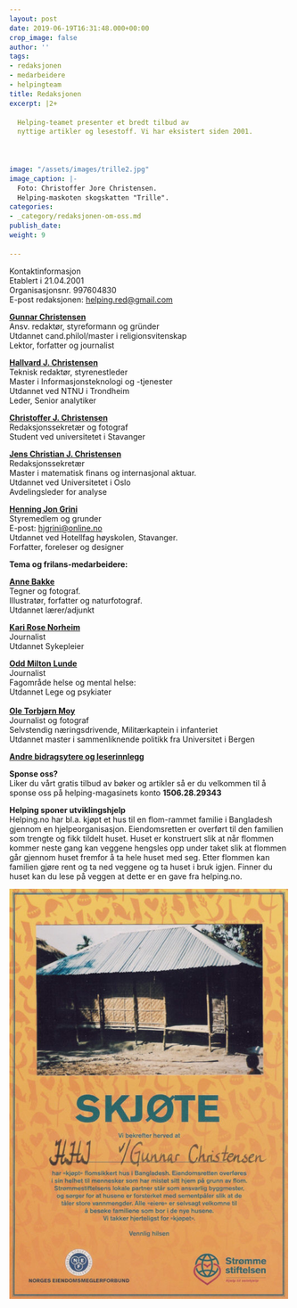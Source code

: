 ```yaml
---
layout: post
date: 2019-06-19T16:31:48.000+00:00
crop_image: false
author: ''
tags:
- redaksjonen
- medarbeidere
- helpingteam
title: Redaksjonen
excerpt: |2+

  Helping-teamet presenter et bredt tilbud av
  nyttige artikler og lesestoff. Vi har eksistert siden 2001.



image: "/assets/images/trille2.jpg"
image_caption: |-
  Foto: Christoffer Jore Christensen.
  Helping-maskoten skogskatten "Trille".
categories:
- _category/redaksjonen-om-oss.md
publish_date: 
weight: 9

---
```

Kontaktinformasjon  
Etablert i 21.04.2001  
Organisasjonsnr. 997604830  
E-post redaksjonen: helping.red@gmail.com

[**Gunnar Christensen**](https://helping.no/author/gunnar-christensen)  
Ansv. redaktør, styreformann og gründer  
Utdannet cand.philol/master i religionsvitenskap  
Lektor, forfatter og journalist

[**Hallvard J. Christensen**](https://helping.no/author/hallvard-j-christensen)  
Teknisk redaktør, styrenestleder  
Master i Informasjonsteknologi og -tjenester  
Utdannet ved NTNU i Trondheim  
Leder, Senior analytiker

[**Christoffer J. Christensen**](https://helping.no/author/christoffer-jore-christensen)  
Redaksjonssekretær og fotograf  
Student ved universitetet i Stavanger

[**Jens Christian J. Christensen**](https://helping.no/author/jens-christian-jore-christensen)  
Redaksjonssekretær  
Master i matematisk finans og internasjonal aktuar.  
Utdannet ved Universitetet i Oslo  
Avdelingsleder for analyse

[**Henning Jon Grini**](https://helping.no/author/henning-j-grini)  
Styremedlem og grunder  
E-post: [hjgrini@online.no](mailto:hjgrini@online.no)  
Utdannet ved Hotellfag høyskolen, Stavanger.  
Forfatter, foreleser og designer

**Tema og frilans-medarbeidere:**

[**Anne Bakke**](https://helping.no/author/anne-bakke)  
Tegner og fotograf.  
Illustratør, forfatter og naturfotograf.  
Utdannet lærer/adjunkt

[**Kari Rose Norheim**](https://helping.no/author/kari-rose-norheim)  
Journalist  
Utdannet Sykepleier

[**Odd Milton** **Lunde**](https://helping.no/author/odd-m-lunde)  
Journalist  
Fagområde helse og mental helse:  
Utdannet Lege og psykiater  
[  
](http://www.helping.no/bat.ya.htm)[**Ole Torbjørn Moy**](https://helping.no/author/ole-t-moy)  
Journalist og fotograf  
Selvstendig næringsdrivende, Militærkaptein i infanteriet  
Utdannet master i sammenliknende politikk fra Universitet i Bergen

[**Andre bidragsytere og leserinnlegg**](https://helping.no/author/leserinnlegg)

**Sponse oss?**  
Liker du vårt gratis tilbud av bøker og artikler så er du velkommen til å sponse oss på helping-magasinets konto **1506.28.29343**

**Helping sponer utviklingshjelp**  
Helping.no har bl.a. kjøpt et hus til en flom-rammet familie i Bangladesh gjennom en hjelpeorganisasjon. Eiendomsretten er overført til den familien som trengte og fikk tildelt huset. Huset er konstruert slik at når flommen kommer neste gang kan veggene hengsles opp under taket slik at flommen går gjennom huset fremfor å ta hele huset med seg. Etter flommen kan familien gjøre rent og ta ned veggene og ta huset i bruk igjen. Finner du huset kan du lese på veggen at dette er en gave fra helping.no.

![](/assets/images/skjote.jpg)